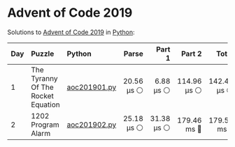 # Advent of Code 2019

Solutions to [Advent of Code 2019](https://adventofcode.com/2019/) in [Python](https://www.python.org/):

| Day  | Puzzle                             | Python                                                             |      Parse |     Part 1 |      Part 2 |       Total |
| :--- | :--------------------------------- | :----------------------------------------------------------------- | ---------: | ---------: | ----------: | ----------: |
| 1    | The Tyranny Of The Rocket Equation | [aoc201901.py](01_the_tyranny_of_the_rocket_equation/aoc201901.py) | 20.56 μs ⚪️ |  6.88 μs ⚪️ | 114.96 μs ⚪️ | 142.40 μs ⚪️ |
| 2    | 1202 Program Alarm                 | [aoc201902.py](02_1202_program_alarm/aoc201902.py)                 | 25.18 μs ⚪️ | 31.38 μs ⚪️ | 179.46 ms 🔵 | 179.51 ms 🔵 |
